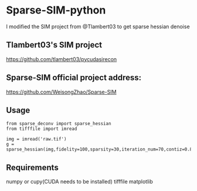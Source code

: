 # Sparse-SIM-python
I modified the SIM project from @Tlambert03 to get sparse hessian denoise
## Tlambert03's SIM project
https://github.com/tlambert03/pycudasirecon
## Sparse-SIM official project address:
https://github.com/WeisongZhao/Sparse-SIM

## Usage
```
from sparse_deconv import sparse_hessian
from tifffile import imread

img = imread('raw.tif')
g = sparse_hessian(img,fidelity=100,sparsity=30,iteration_num=70,contiz=0.8)
```
## Requirements
numpy or cupy(CUDA needs to be installed)
tifffile
matplotlib
